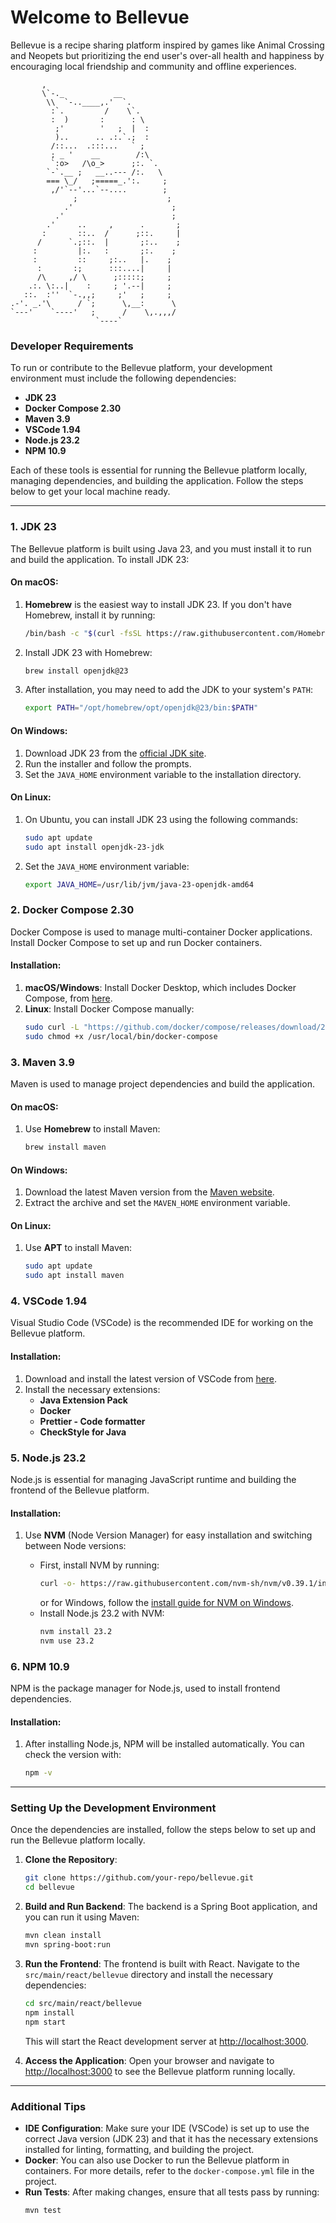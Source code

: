 # Welcome to Bellevue

Bellevue is a recipe sharing platform inspired by games like Animal Crossing and Neopets but prioritizing the end user's over-all health and happiness by encouraging local friendship and community and offline experiences.

```
       ,
       \`-._           __
        \\  `-..____,.'  `.
         :`.         /    \`.
         :  )       :      : \
          ;'        '   ;  |  :
          )..      .. .:.`.;  :
         /::...  .:::...   ` ;
         ; _ '    __        /:\
         `:o>   /\o_>      ;:. `.
        `-`.__ ;   __..--- /:.   \
        === \_/   ;=====_.':.     ;
         ,/'`--'...`--....        ;
              ;                    ;
            .'                      ;
          .'                        ;
        .'     ..     ,      .       ;
       :       ::..  /      ;::.     |
      /      `.;::.  |       ;:..    ;
     :         |:.   :       ;:.    ;
     :         ::     ;:..   |.    ;
      :       :;      :::....|     |
      /\     ,/ \      ;:::::;     ;
    .:. \:..|    :     ; '.--|     ;
   ::.  :''  `-.,,;     ;'   ;     ;
.-'. _.'\      / `;      \,__:      \
`---'    `----'   ;      /    \,.,,,/
                   `----`
```

### Developer Requirements

To run or contribute to the Bellevue platform, your development environment must include the following dependencies:

- **JDK 23**
- **Docker Compose 2.30**
- **Maven 3.9**
- **VSCode 1.94**
- **Node.js 23.2**
- **NPM 10.9**

Each of these tools is essential for running the Bellevue platform locally, managing dependencies, and building the application. Follow the steps below to get your local machine ready.

---

### 1. JDK 23

The Bellevue platform is built using Java 23, and you must install it to run and build the application. To install JDK 23:

#### On macOS:

1. **Homebrew** is the easiest way to install JDK 23. If you don't have Homebrew, install it by running:
   ```bash
   /bin/bash -c "$(curl -fsSL https://raw.githubusercontent.com/Homebrew/install/HEAD/install.sh)"
   ```
2. Install JDK 23 with Homebrew:
   ```bash
   brew install openjdk@23
   ```
3. After installation, you may need to add the JDK to your system's `PATH`:
   ```bash
   export PATH="/opt/homebrew/opt/openjdk@23/bin:$PATH"
   ```

#### On Windows:

1. Download JDK 23 from the [official JDK site](https://jdk.java.net/23/).
2. Run the installer and follow the prompts.
3. Set the `JAVA_HOME` environment variable to the installation directory.

#### On Linux:

1. On Ubuntu, you can install JDK 23 using the following commands:
   ```bash
   sudo apt update
   sudo apt install openjdk-23-jdk
   ```
2. Set the `JAVA_HOME` environment variable:
   ```bash
   export JAVA_HOME=/usr/lib/jvm/java-23-openjdk-amd64
   ```

### 2. Docker Compose 2.30

Docker Compose is used to manage multi-container Docker applications. Install Docker Compose to set up and run Docker containers.

#### Installation:

1. **macOS/Windows**: Install Docker Desktop, which includes Docker Compose, from [here](https://www.docker.com/products/docker-desktop).
2. **Linux**: Install Docker Compose manually:
   ```bash
   sudo curl -L "https://github.com/docker/compose/releases/download/2.30.0/docker-compose-$(uname -s)-$(uname -m)" -o /usr/local/bin/docker-compose
   sudo chmod +x /usr/local/bin/docker-compose
   ```

### 3. Maven 3.9

Maven is used to manage project dependencies and build the application.

#### On macOS:

1. Use **Homebrew** to install Maven:
   ```bash
   brew install maven
   ```

#### On Windows:

1. Download the latest Maven version from the [Maven website](https://maven.apache.org/download.cgi).
2. Extract the archive and set the `MAVEN_HOME` environment variable.

#### On Linux:

1. Use **APT** to install Maven:
   ```bash
   sudo apt update
   sudo apt install maven
   ```

### 4. VSCode 1.94

Visual Studio Code (VSCode) is the recommended IDE for working on the Bellevue platform.

#### Installation:

1. Download and install the latest version of VSCode from [here](https://code.visualstudio.com/Download).
2. Install the necessary extensions:
   - **Java Extension Pack**
   - **Docker**
   - **Prettier - Code formatter**
   - **CheckStyle for Java**

### 5. Node.js 23.2

Node.js is essential for managing JavaScript runtime and building the frontend of the Bellevue platform.

#### Installation:

1. Use **NVM** (Node Version Manager) for easy installation and switching between Node versions:

   - First, install NVM by running:
     ```bash
     curl -o- https://raw.githubusercontent.com/nvm-sh/nvm/v0.39.1/install.sh | bash
     ```
     or for Windows, follow the [install guide for NVM on Windows](https://github.com/coreybutler/nvm-windows).
   - Install Node.js 23.2 with NVM:
     ```bash
     nvm install 23.2
     nvm use 23.2
     ```

### 6. NPM 10.9

NPM is the package manager for Node.js, used to install frontend dependencies.

#### Installation:

1. After installing Node.js, NPM will be installed automatically. You can check the version with:
   ```bash
   npm -v
   ```

---

### Setting Up the Development Environment

Once the dependencies are installed, follow the steps below to set up and run the Bellevue platform locally.

1. **Clone the Repository**:

   ```bash
   git clone https://github.com/your-repo/bellevue.git
   cd bellevue
   ```

2. **Build and Run Backend**:
   The backend is a Spring Boot application, and you can run it using Maven:

   ```bash
   mvn clean install
   mvn spring-boot:run
   ```

3. **Run the Frontend**:
   The frontend is built with React. Navigate to the `src/main/react/bellevue` directory and install the necessary dependencies:

   ```bash
   cd src/main/react/bellevue
   npm install
   npm start
   ```

   This will start the React development server at [http://localhost:3000](http://localhost:3000).

4. **Access the Application**:
   Open your browser and navigate to [http://localhost:3000](http://localhost:3000) to see the Bellevue platform running locally.

---

### Additional Tips

- **IDE Configuration**: Make sure your IDE (VSCode) is set up to use the correct Java version (JDK 23) and that it has the necessary extensions installed for linting, formatting, and building the project.
- **Docker**: You can also use Docker to run the Bellevue platform in containers. For more details, refer to the `docker-compose.yml` file in the project.
- **Run Tests**: After making changes, ensure that all tests pass by running:
  ```bash
  mvn test
  ```
